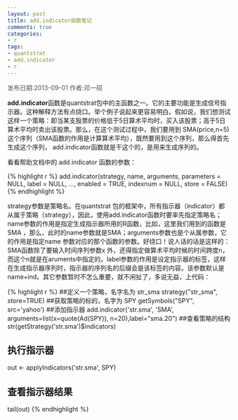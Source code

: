 ```yaml
---
layout: post
title: add.indicator函数笔记
comments: true
categories:
- r
tags:
- quantstrat
- add.indicator
- r
---
```


<font color=#545450 >发布日期:2013-09-01 作者:邓一硕</font>

<b>add.indicator</b>函数是quantstrat包中的主函数之一。它的主要功能是生成信号指示器。这种解释方法有点绕口。举个例子说起来更容易明白。假如说，我们想测试这样一个策略：即当某支股票的价格低于5日算术平均时，买入该股票；高于5日算术平均时卖出该股票。那么，在这个测试过程中，我们要用到 SMA(price,n=5) 这个序列（SMA函数的作用是计算算术平均），既然要用到这个序列，那么得首先生成这个序列， add.indicator函数就是干这个的，是用来生成序列的。

看看帮助文档中的 add.indicator 函数的参数：

{% highlight r %}
add.indicator(strategy, name, arguments,
    parameters = NULL, label = NULL, ..., enabled = TRUE,
    indexnum = NULL, store = FALSE)
{% endhighlight %}

strategy参数是策略名。在quantstrat 包的框架中，所有指示器（indicator）都从属于策略（strategy），因此，使用add.indicator函数时要率先指定策略名；name参数的作用是指定生成指示器所用的R函数，比如，这里我们用到的函数是SMA ，那么，此时的name参数就是SMA；arguments参数也是个从属参数，它的作用是指定name 参数对应的那个函数的参数。好绕口！说人话的话是这样的：SMA函数除了要输入时间序列参数x 外，还得指定做算术平均时候的时间跨度n，而这个n就是在aruments中指定的。label参数的作用是设定指示器的标签，这样在生成指示器序列时，指示器的序列名的后缀会是该标签的内容。该参数默认是 name+ind。其它参数暂时不怎么重要，就不闲扯了，多说无益，上代码：

{% highlight r %}
##定义一个策略，名字名为 str_sma 
strategy("str_sma", store=TRUE)
##获取策略的标的，名字为 SPY
getSymbols("SPY", src='yahoo')
##添加指示器
add.indicator('str.sma', 'SMA', arguments=list(x=quote(Ad(SPY)), n=20),label="sma.20")
##查看策略的结构
str(getStrategy('str.sma')$indicators)
## 执行指示器
out <- applyIndicators('str.sma', SPY)
## 查看指示器结果
tail(out)
{% endhighlight %}
